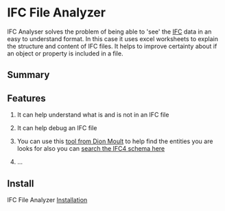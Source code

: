 # IFC File Analyzer
IFC Analyser solves the problem of being able to 'see' the [IFC] data in an easy to understand format. In this case it uses excel worksheets to explain the structure and content of IFC files. It helps to improve certainty about if an object or property is included in a file.

## Summary

## Features
1. It can help understand what is and is not in an IFC file
2. It can help debug an IFC file
3. You can use this [tool from Dion Moult](https://blenderbim.org/search-ifc-class.html) to help find the entities you are looks for also you can [search the IFC4 schema here](https://ifc43-docs.standards.buildingsmart.org/)
     
5. ...

## Install
IFC File Analyzer [Installation]


[Installation]: https://www.nist.gov/services-resources/software/ifc-file-analyzer
[IFC]: /Concepts/IFC
